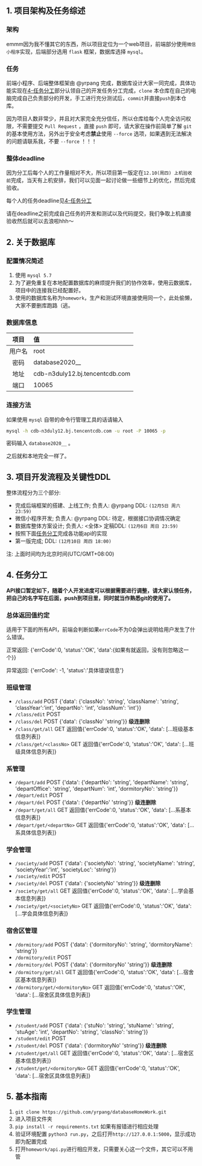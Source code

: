 ## 1. 项目架构及任务综述

### 架构
emmm因为我不懂其它的东西，所以项目定位为一个web项目，前端部分使用`微信小程序`实现，后端部分选用 `flask` 框架，数据库选择 `mysql`。

### 任务

前端小程序、后端整体框架由 @yrpang 完成，数据库设计大家一同完成，具体功能实现在[4-任务分工](#4-任务分工)部分认领自己的开发任务分工完成，`clone` 本仓库在自己的电脑完成自己负责部分的开发，手工进行充分测试后，`commit`并直接`push`到本仓库。

因为项目人数非常少，并且对大家完全充分信任，所以仓库给每个人完全访问权限，不需要提交 `Pull Request` ，直接 `push` 即可，请大家在操作前简单了解 `git` 的基本使用方法，另外出于安全考虑**禁止**使用 `--force` 选项，如果遇到无法解决的问题请联系我，不要 `--force` ！！！

### 整体deadline

因为分工后每个人的工作量相对不大，所以项目第一版定在`12.10(周四) 上机验收前`完成，当天有上机安排，我们可以见面一起讨论做一些细节上的优化，然后完成验收。

每个人的任务deadline见[4-任务分工](#4-任务分工)

请在deadline之前完成自己任务的开发和测试以及代码提交，我们争取上机直接验收然后就可以去浪啦hhh～

## 2. 关于数据库

### 配置情况简述

1. 使用 `mysql 5.7`
2. 为了避免重复在本地配置数据库的麻烦提升我们的协作效率，使用云数据库，项目中的连接我已经配置好。
3. 使用的数据库名称为`homework`，生产和测试环境直接使用同一个，此处偷懒，大家不要删库跑路（逃。

### 数据库信息

|  项目  | 值                             |
| :----: | :----------------------------- |
| 用户名 | root                           |
|  密码  | database2020__                 |
|  地址  | cdb-n3duly12.bj.tencentcdb.com |
|  端口  | 10065                          |

### 连接方法

如果使用 `mysql` 自带的命令行管理工具的话请输入
```bash
mysql -h cdb-n3duly12.bj.tencentcdb.com -u root -P 10065 -p
```

密码输入 `database2020__` 。

之后就和本地完全一样了。


## 3. 项目开发流程及关键性DDL

整体流程分为三个部分:

- 完成后端框架的搭建、上线工作; 负责人: @yrpang DDL: `(12月5日 周六 23:59)`
- 微信小程序开发; 负责人: @yrpang DDL: 待定，根据接口协调情况确定
- 数据库整体方案设计; 负责人: <全体> 定稿DDL: `(12月6日 周日 23:59)`
- 按照下面[任务分工](#4-任务分工)完成各功能api的实现
- 第一版完成; DDL: `(12月10日 周四 18:00)`

注: 上面时间均为北京时间(UTC/GMT+08:00)

## 4. 任务分工

**API接口暂定如下，随着个人开发进度可以根据需要进行调整，请大家认领任务，把自己的名字写在后面，push到项目里，同时就当作熟悉git的使用了。**

### 总体返回值约定

适用于下面的所有API，前端会判断如果`errCode`不为0会弹出说明给用户发生了什么错误。

正常返回: {'errCode':0, 'status':'OK', 'data':{如果有就返回，没有则忽略这一个}}

异常返回: {'errCode': -1, 'status':'具体错误信息'}

### 班级管理

- `/class/add` POST {'data': {'classNo': 'string', 'className': 'string', 'classYear':'int', 'departNo': 'int', 'classNum': 'int'}}
- `/class/edit` POST 
- `/class/del` POST {'data': {'classNo' 'string'}} **级连删除**
- `/class/get/all` GET 返回值{'errCode':0, 'status':'OK', 'data': [...班级基本信息列表]}
- `/class/get/<classNo>` GET 返回值{'errCode':0, 'status':'OK', 'data': [...班级具体信息列表]}


### 系管理

- `/depart/add` POST {'data': {'departNo': 'string', 'departName': 'string', 'departOffice': 'string', 'departNum': 'int', 'dormitoryNo': 'string'}}
- `/depart/edit` POST 
- `/depart/del` POST {'data': {'departNo' 'string'}} **级连删除**
- `/depart/get/all` GET 返回值{'errCode':0, 'status':'OK', 'data': [...系基本信息列表]}
- `/depart/get/<departNo>` GET 返回值{'errCode':0, 'status':'OK', 'data': [...系具体信息列表]}


### 学会管理

- `/society/add` POST {'data': {'societyNo': 'string', 'societyName': 'string', 'societyYear':'int', 'societyLoc': 'string'}}
- `/society/edit` POST 
- `/society/del` POST {'data': {'societyNo' 'string'}} **级连删除**
- `/society/get/all` GET 返回值{'errCode':0, 'status':'OK', 'data': [...学会基本信息列表]}
- `/society/get/<societyNo>` GET 返回值{'errCode':0, 'status':'OK', 'data': [...学会具体信息列表]}


### 宿舍区管理

- `/dormitory/add` POST {'data': {'dormitoryNo': 'string', 'dormitoryName': 'string'}}
- `/dormitory/edit` POST 
- `/dormitory/del` POST {'data': {'dormitoryNo' 'string'}} **级连删除**
- `/dormitory/get/all` GET 返回值{'errCode':0, 'status':'OK', 'data': [...宿舍区基本信息列表]}
- `/dormitory/get/<dormitoryNo>` GET 返回值{'errCode':0, 'status':'OK', 'data': [...宿舍区具体信息列表]}

### 学生管理

- `/student/add` POST {'data': {'stuNo': 'string', 'stuName': 'string', 'stuAge': 'int', 'departNo': 'string', 'classNo': 'string'}}
- `/student/edit` POST 
- `/student/del` POST {'data': {'dormitoryNo' 'string'}} **级连删除**
- `/student/get/all` GET 返回值{'errCode':0, 'status':'OK', 'data': [...宿舍区基本信息列表]}
- `/student/get/<dormitoryNo>` GET 返回值{'errCode':0, 'status':'OK', 'data': [...宿舍区具体信息列表]}

## 5. 基本指南

1. `git clone https://github.com/yrpang/databaseHomeWork.git`
2. 进入项目文件夹
3. `pip install -r requirements.txt` 如果有报错进行相应处理
4. 验证环境配置 `python3 run.py`，之后打开`http://127.0.0.1:5000`，显示成功即为配置完成
5. 打开`homework/api.py`进行相应开发，只需要关心这一个文件，其它可以不用管
